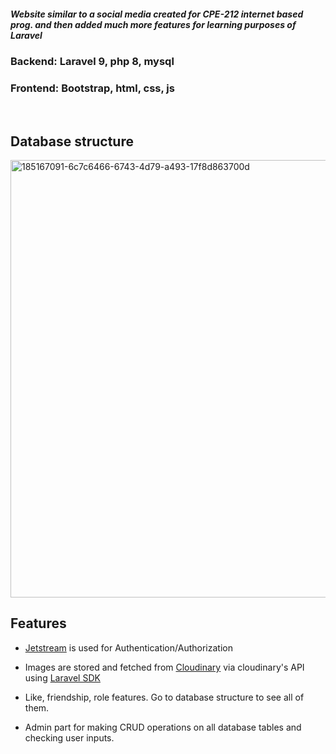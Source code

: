 

<h5>Website similar to a social media created for CPE-212 internet based prog. and then added much more features for learning purposes of Laravel</h5>

<h3>  Backend: Laravel 9, php 8, mysql</h3>

<h3> Frontend: Bootstrap, html, css, js </h3>

<br>

 <h2>Database structure</h2>
 
 <img width="700" alt="185167091-6c7c6466-6743-4d79-a493-17f8d863700d" src="https://user-images.githubusercontent.com/74200100/192967472-46852317-ca72-4ac3-af00-b22b89582713.png">

 
 <h2>Features</h2>




- [Jetstream](https://jetstream.laravel.com/) is used for Authentication/Authorization

- Images are stored and fetched from [Cloudinary](https://cloudinary.com/) via cloudinary's API using [Laravel SDK](https://github.com/cloudinary-labs/cloudinary-laravel)

- Like, friendship, role features. Go to database structure to see all of them.

- Admin part for making CRUD operations on all database tables and checking user inputs.
